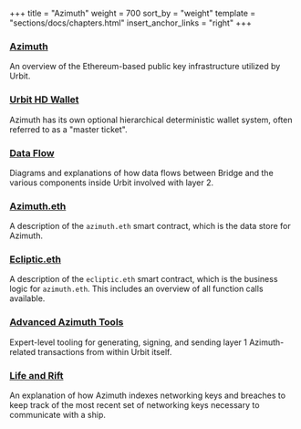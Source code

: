 +++
title = "Azimuth"
weight = 700
sort_by = "weight"
template = "sections/docs/chapters.html"
insert_anchor_links = "right"
+++

### [Azimuth](/docs/azimuth/azimuth)

An overview of the Ethereum-based public key infrastructure utilized by Urbit.

### [Urbit HD Wallet](/docs/azimuth/hd-wallet)

Azimuth has its own optional hierarchical deterministic wallet system, often
referred to as a "master ticket".

### [Data Flow](/docs/azimuth/flow)

Diagrams and explanations of how data flows between Bridge and the various
components inside Urbit involved with layer 2.

### [Azimuth.eth](/docs/azimuth/azimuth-eth)

A description of the `azimuth.eth` smart contract, which is the data store for
Azimuth.

### [Ecliptic.eth](/docs/azimuth/ecliptic)

A description of the `ecliptic.eth` smart contract, which is the business logic
for `azimuth.eth`. This includes an overview of all function calls available.

### [Advanced Azimuth Tools](/docs/azimuth/advanced-azimuth-tools)

Expert-level tooling for generating, signing, and sending layer 1 Azimuth-related
transactions from within Urbit itself.

### [Life and Rift](/docs/azimuth/azimuth)

An explanation of how Azimuth indexes networking keys and breaches to keep track
of the most recent set of networking keys necessary to communicate with a ship.
